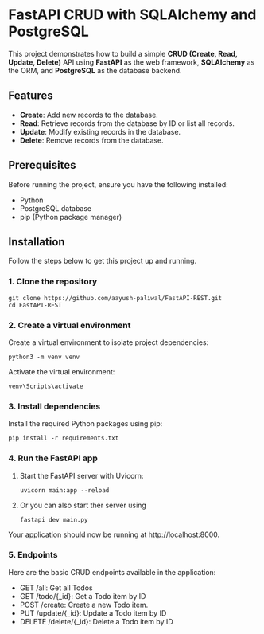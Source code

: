 # FastAPI CRUD with SQLAlchemy and PostgreSQL

This project demonstrates how to build a simple **CRUD (Create, Read, Update, Delete)** API using **FastAPI** as the web framework, **SQLAlchemy** as the ORM, and **PostgreSQL** as the database backend.

## Features

- **Create**: Add new records to the database.
- **Read**: Retrieve records from the database by ID or list all records.
- **Update**: Modify existing records in the database.
- **Delete**: Remove records from the database.

## Prerequisites

Before running the project, ensure you have the following installed:

- Python
- PostgreSQL database
- pip (Python package manager)

## Installation

Follow the steps below to get this project up and running.

### 1. Clone the repository

```
git clone https://github.com/aayush-paliwal/FastAPI-REST.git
cd FastAPI-REST
```

### 2. Create a virtual environment 
Create a virtual environment to isolate project dependencies:

```
python3 -m venv venv
```
Activate the virtual environment:
```
venv\Scripts\activate
```

### 3. Install dependencies
Install the required Python packages using pip:
```
pip install -r requirements.txt
```

### 4. Run the FastAPI app
1. Start the FastAPI server with Uvicorn:
    ```
    uvicorn main:app --reload
    ```

2. Or you can also start ther server using
    ```
    fastapi dev main.py
    ```
Your application should now be running at http://localhost:8000.

### 5. Endpoints
Here are the basic CRUD endpoints available in the application:

- GET /all: Get all Todos 
- GET /todo/{_id}: Get a Todo item by ID
- POST /create: Create a new Todo item.
- PUT /update/{_id}: Update a Todo item by ID
- DELETE /delete/{_id}: Delete a Todo item by ID